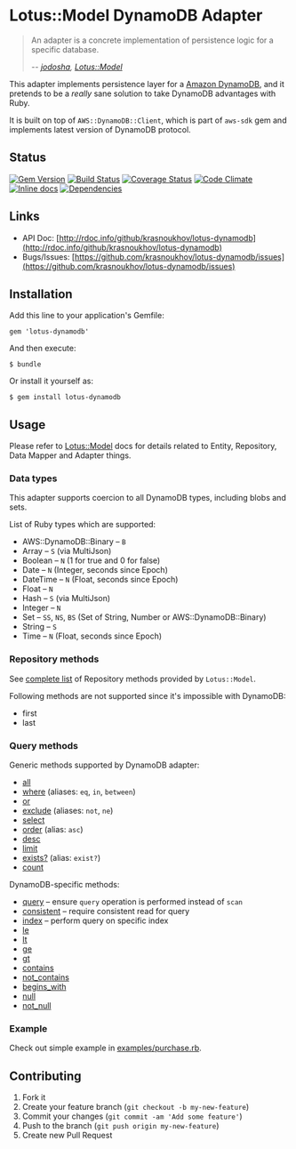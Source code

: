 # Lotus::Model DynamoDB Adapter

> An adapter is a concrete implementation of persistence logic for a specific
> database.
>
> -- <cite>[jodosha](https://github.com/jodosha), [Lotus::Model](https://github.com/lotus/model)</cite>

This adapter implements persistence layer for a [Amazon DynamoDB](https://aws.amazon.com/dynamodb/),
and it pretends to be a _really_ sane solution to take DynamoDB advantages with Ruby.

It is built on top of ```AWS::DynamoDB::Client```, which is part of ```aws-sdk``` gem and implements latest version of DynamoDB protocol.

## Status

[![Gem Version](https://badge.fury.io/rb/lotus-dynamodb.svg)](http://badge.fury.io/rb/lotus-dynamodb)
[![Build Status](https://secure.travis-ci.org/krasnoukhov/lotus-dynamodb.svg?branch=master)](http://travis-ci.org/krasnoukhov/lotus-dynamodb?branch=master)
[![Coverage Status](https://img.shields.io/coveralls/krasnoukhov/lotus-dynamodb.svg)](https://coveralls.io/r/krasnoukhov/lotus-dynamodb?branch=master)
[![Code Climate](https://img.shields.io/codeclimate/github/krasnoukhov/lotus-dynamodb.svg)](https://codeclimate.com/github/krasnoukhov/lotus-dynamodb)
[![Inline docs](http://inch-pages.github.io/github/krasnoukhov/lotus-dynamodb.svg)](http://inch-pages.github.io/github/krasnoukhov/lotus-dynamodb)
[![Dependencies](https://gemnasium.com/krasnoukhov/lotus-dynamodb.svg)](https://gemnasium.com/krasnoukhov/lotus-dynamodb)

## Links

* API Doc: [http://rdoc.info/github/krasnoukhov/lotus-dynamodb](http://rdoc.info/github/krasnoukhov/lotus-dynamodb)
* Bugs/Issues: [https://github.com/krasnoukhov/lotus-dynamodb/issues](https://github.com/krasnoukhov/lotus-dynamodb/issues)

## Installation

Add this line to your application's Gemfile:

    gem 'lotus-dynamodb'

And then execute:

    $ bundle

Or install it yourself as:

    $ gem install lotus-dynamodb

## Usage

Please refer to [Lotus::Model](https://github.com/lotus/model#usage) docs for details related to Entity, Repository, Data Mapper and Adapter things.

### Data types

This adapter supports coercion to all DynamoDB types, including blobs and sets.

List of Ruby types which are supported:

* AWS::DynamoDB::Binary – ```B```
* Array – ```S``` (via MultiJson)
* Boolean – ```N``` (1 for true and 0 for false)
* Date – ```N``` (Integer, seconds since Epoch)
* DateTime – ```N``` (Float, seconds since Epoch)
* Float – ```N```
* Hash – ```S``` (via MultiJson)
* Integer – ```N```
* Set – ```SS```, ```NS```, ```BS``` (Set of String, Number or AWS::DynamoDB::Binary)
* String – ```S```
* Time – ```N``` (Float, seconds since Epoch)

### Repository methods

See [complete list](https://github.com/lotus/model#repositories) of Repository methods provided by ```Lotus::Model```.

Following methods are not supported since it's impossible with DynamoDB:

* first
* last

### Query methods

Generic methods supported by DynamoDB adapter:

* [all](http://rdoc.info/github/krasnoukhov/lotus-dynamodb/Lotus/Model/Adapters/Dynamodb/Query#all-instance_method)
* [where](http://rdoc.info/github/krasnoukhov/lotus-dynamodb/Lotus/Model/Adapters/Dynamodb/Query#where-instance_method) (aliases: ```eq```, ```in```, ```between```)
* [or](http://rdoc.info/github/krasnoukhov/lotus-dynamodb/Lotus/Model/Adapters/Dynamodb/Query#or-instance_method)
* [exclude](http://rdoc.info/github/krasnoukhov/lotus-dynamodb/Lotus/Model/Adapters/Dynamodb/Query#exclude-instance_method) (aliases: ```not```, ```ne```)
* [select](http://rdoc.info/github/krasnoukhov/lotus-dynamodb/Lotus/Model/Adapters/Dynamodb/Query#select-instance_method)
* [order](http://rdoc.info/github/krasnoukhov/lotus-dynamodb/Lotus/Model/Adapters/Dynamodb/Query#order-instance_method) (alias: ```asc```)
* [desc](http://rdoc.info/github/krasnoukhov/lotus-dynamodb/Lotus/Model/Adapters/Dynamodb/Query#desc-instance_method)
* [limit](http://rdoc.info/github/krasnoukhov/lotus-dynamodb/Lotus/Model/Adapters/Dynamodb/Query#limit-instance_method)
* [exists?](http://rdoc.info/github/krasnoukhov/lotus-dynamodb/Lotus/Model/Adapters/Dynamodb/Query#exist%3F-instance_method) (alias: ```exist?```)
* [count](http://rdoc.info/github/krasnoukhov/lotus-dynamodb/Lotus/Model/Adapters/Dynamodb/Query#count-instance_method)

DynamoDB-specific methods:

* [query](http://rdoc.info/github/krasnoukhov/lotus-dynamodb/Lotus/Model/Adapters/Dynamodb/Query#query-instance_method) – ensure ```query``` operation is performed instead of ```scan```
* [consistent](http://rdoc.info/github/krasnoukhov/lotus-dynamodb/Lotus/Model/Adapters/Dynamodb/Query#consistent-instance_method) – require consistent read for query
* [index](http://rdoc.info/github/krasnoukhov/lotus-dynamodb/Lotus/Model/Adapters/Dynamodb/Query#index-instance_method) – perform query on specific index
* [le](http://rdoc.info/github/krasnoukhov/lotus-dynamodb/Lotus/Model/Adapters/Dynamodb/Query#le-instance_method)
* [lt](http://rdoc.info/github/krasnoukhov/lotus-dynamodb/Lotus/Model/Adapters/Dynamodb/Query#lt-instance_method)
* [ge](http://rdoc.info/github/krasnoukhov/lotus-dynamodb/Lotus/Model/Adapters/Dynamodb/Query#ge-instance_method)
* [gt](http://rdoc.info/github/krasnoukhov/lotus-dynamodb/Lotus/Model/Adapters/Dynamodb/Query#gt-instance_method)
* [contains](http://rdoc.info/github/krasnoukhov/lotus-dynamodb/Lotus/Model/Adapters/Dynamodb/Query#contains-instance_method)
* [not_contains](http://rdoc.info/github/krasnoukhov/lotus-dynamodb/Lotus/Model/Adapters/Dynamodb/Query#not_contains-instance_method)
* [begins_with](http://rdoc.info/github/krasnoukhov/lotus-dynamodb/Lotus/Model/Adapters/Dynamodb/Query#begins_with-instance_method)
* [null](http://rdoc.info/github/krasnoukhov/lotus-dynamodb/Lotus/Model/Adapters/Dynamodb/Query#null-instance_method)
* [not_null](http://rdoc.info/github/krasnoukhov/lotus-dynamodb/Lotus/Model/Adapters/Dynamodb/Query#not_null-instance_method)

### Example

Check out simple example in [examples/purchase.rb](examples/purchase.rb).

## Contributing

1. Fork it
2. Create your feature branch (`git checkout -b my-new-feature`)
3. Commit your changes (`git commit -am 'Add some feature'`)
4. Push to the branch (`git push origin my-new-feature`)
5. Create new Pull Request
